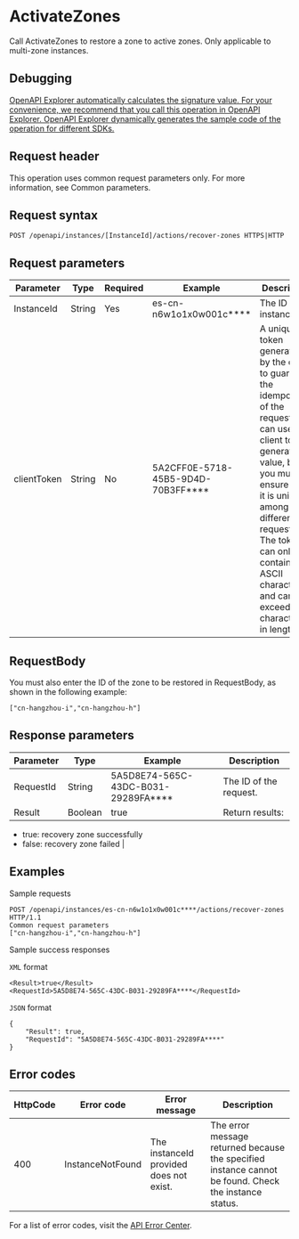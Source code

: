 # ActivateZones

Call ActivateZones to restore a zone to active zones. Only applicable to multi-zone instances.

## Debugging

[OpenAPI Explorer automatically calculates the signature value. For your convenience, we recommend that you call this operation in OpenAPI Explorer. OpenAPI Explorer dynamically generates the sample code of the operation for different SDKs.](https://api.aliyun.com/#product=elasticsearch&api=ActivateZones&type=ROA&version=2017-06-13)

## Request header

This operation uses common request parameters only. For more information, see Common parameters.

## Request syntax

```
POST /openapi/instances/[InstanceId]/actions/recover-zones HTTPS|HTTP
```

## Request parameters

|Parameter|Type|Required|Example|Description|
|---------|----|--------|-------|-----------|
|InstanceId|String|Yes|es-cn-n6w1o1x0w001c\*\*\*\*|The ID of the instance. |
|clientToken|String|No|5A2CFF0E-5718-45B5-9D4D-70B3FF\*\*\*\*|A unique token generated by the client to guarantee the idempotency of the request. You can use the client to generate the value, but you must ensure that it is unique among different requests. The token can only contain ASCII characters and cannot exceed 64 characters in length. |

## RequestBody

You must also enter the ID of the zone to be restored in RequestBody, as shown in the following example:

`["cn-hangzhou-i","cn-hangzhou-h"]`

## Response parameters

|Parameter|Type|Example|Description|
|---------|----|-------|-----------|
|RequestId|String|5A5D8E74-565C-43DC-B031-29289FA\*\*\*\*|The ID of the request. |
|Result|Boolean|true|Return results:

-   true: recovery zone successfully
-   false: recovery zone failed |

## Examples

Sample requests

```
POST /openapi/instances/es-cn-n6w1o1x0w001c****/actions/recover-zones HTTP/1.1
Common request parameters
["cn-hangzhou-i","cn-hangzhou-h"]
```

Sample success responses

`XML` format

```
<Result>true</Result>
<RequestId>5A5D8E74-565C-43DC-B031-29289FA****</RequestId>
```

`JSON` format

```
{
    "Result": true,
    "RequestId": "5A5D8E74-565C-43DC-B031-29289FA****"
}
```

## Error codes

|HttpCode|Error code|Error message|Description|
|--------|----------|-------------|-----------|
|400|InstanceNotFound|The instanceId provided does not exist.|The error message returned because the specified instance cannot be found. Check the instance status.|

For a list of error codes, visit the [API Error Center](https://error-center.alibabacloud.com/status/product/elasticsearch).

